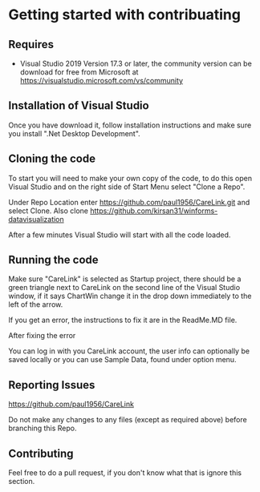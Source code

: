 # Getting started with contribuating

## Requires

- Visual Studio 2019 Version 17.3 or later, the community version can be download for free from Microsoft at
https://visualstudio.microsoft.com/vs/community

## Installation of Visual Studio

Once you have download it, follow installation instructions and make sure you install ".Net Desktop Development".

## Cloning the code

To start you will need to make your own copy of the code, to do this open Visual Studio and on the right side of Start Menu select "Clone a Repo".

Under Repo Location enter https://github.com/paul1956/CareLink.git and select Clone.
Also clone https://github.com/kirsan31/winforms-datavisualization

After a few minutes Visual Studio will start with all the code loaded.

## Running the code

Make sure "CareLink" is selected as Startup project, there should be a green triangle next to CareLink on the second line of the Visual Studio window, if it says ChartWin change it in the drop down immediately to the left of the arrow.

If you get an error, the instructions to fix it are in the ReadMe.MD file.

After fixing the error

You can log in with you CareLink account, the user info can optionally be saved locally or you can use Sample Data, found under option menu.

## Reporting Issues

https://github.com/paul1956/CareLink

Do not make any changes to any files (except as required above) before branching this Repo.

## Contributing

Feel free to do a pull request, if you don't know what that is ignore this section.

